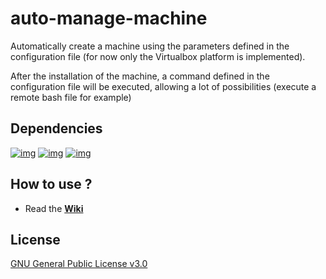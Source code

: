 # auto-manage-machine

Automatically create a machine using the parameters defined in the configuration file (for now only the Virtualbox platform is implemented).

After the installation of the machine, a command defined in the configuration file will be executed, allowing a lot of possibilities (execute a remote bash file for example)
## Dependencies
[![img](https://img.shields.io/pypi/v/coloredlogs?label=coloredlogs)](https://pypi.org/project/coloredlogs/)
[![img](https://img.shields.io/pypi/v/virtualbox?label=virtualbox)](https://pypi.org/project/virtualbox/)
[![img](https://img.shields.io/pypi/v/pywin32?label=pywin32)](https://pypi.org/project/pywin32/)
   
## How to use ?
* Read the **[Wiki](https://github.com/frnode/auto-manage-machine/wiki/(FR)-Accueil)**

## License
[GNU General Public License v3.0](https://github.com/frnode/auto-manage-machine/blob/master/LICENSE)
